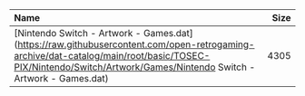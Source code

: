 |Name|Size|
|:---|---:|
|[Nintendo Switch - Artwork - Games.dat](https://raw.githubusercontent.com/open-retrogaming-archive/dat-catalog/main/root/basic/TOSEC-PIX/Nintendo/Switch/Artwork/Games/Nintendo Switch - Artwork - Games.dat)|4305|
